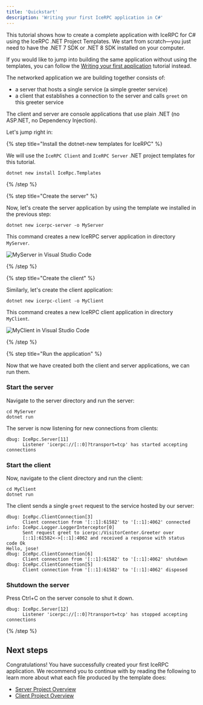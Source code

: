 ```yaml
---
title: 'Quickstart'
description: 'Writing your first IceRPC application in C#'
---
```


This tutorial shows how to create a complete application with IceRPC for C#
using the IceRPC .NET Project Templates. We start from scratch—you just need to
have the .NET 7 SDK or .NET 8 SDK installed on your computer.

If you would like to jump into building the same application without using the
templates, you can follow the [Writing your first application][csharp-tutorial]
tutorial instead.

The networked application we are building together consists of:

- a server that hosts a single service (a simple greeter service)
- a client that establishes a connection to the server and calls `greet` on
  this greeter service

The client and server are console applications that use plain .NET (no ASP.NET,
no Dependency Injection).

Let's jump right in:

{% step title="Install the dotnet-new templates for IceRPC" %}

We will use the `IceRPC Client` and `IceRPC Server` .NET project templates for
this tutorial.

```shell {% showTitle=false %}
dotnet new install IceRpc.Templates
```

{% /step %}

{% step title="Create the server" %}

Now, let's create the server application by using the template we installed in
the previous step:

```shell
dotnet new icerpc-server -o MyServer
```

This command creates a new IceRPC server application in directory `MyServer`.

![MyServer in Visual Studio Code](/images/MyServer.png)

{% /step %}

{% step title="Create the client" %}

Similarly, let's create the client application:

```shell
dotnet new icerpc-client -o MyClient
```

This command creates a new IceRPC client application in directory `MyClient`.

![MyClient in Visual Studio Code](/images/MyClient.png)

{% /step %}

{% step title="Run the application" %}

Now that we have created both the client and server applications, we can run
them.

### Start the server

Navigate to the server directory and run the server:

```shell
cd MyServer
dotnet run
```

The server is now listening for new connections from clients:

```
dbug: IceRpc.Server[11]
      Listener 'icerpc://[::0]?transport=tcp' has started accepting connections
```

### Start the client

Now, navigate to the client directory and run the client:

```shell
cd MyClient
dotnet run
```

The client sends a single `greet` request to the service hosted by our server:

```
dbug: IceRpc.ClientConnection[3]
      Client connection from '[::1]:61582' to '[::1]:4062' connected
info: IceRpc.Logger.LoggerInterceptor[0]
      Sent request greet to icerpc:/VisitorCenter.Greeter over
      [::1]:61582<->[::1]:4062 and received a response with status code Ok
Hello, jose!
dbug: IceRpc.ClientConnection[6]
      Client connection from '[::1]:61582' to '[::1]:4062' shutdown
dbug: IceRpc.ClientConnection[5]
      Client connection from '[::1]:61582' to '[::1]:4062' disposed
```

### Shutdown the server

Press Ctrl+C on the server console to shut it down.

```
dbug: IceRpc.Server[12]
      Listener 'icerpc://[::0]?transport=tcp' has stopped accepting connections
```

{% /step %}

## Next steps

Congratulations! You have successfully created your first IceRPC application.
We recommend you to continue with by reading the following to learn more about
what each file produced by the template does:

- [Server Project Overview][server-overview]
- [Client Project Overview][client-overview]

[nuget-packages]: /getting-started/installation/nuget-packages
[server-overview]: /getting-started/using-icerpc/server-project-overview
[client-overview]: /getting-started/using-icerpc/client-project-overview
[csharp-tutorial]: /getting-started/using-icerpc/tutorial
[dispatch-pipeline]: /icerpc/dispatch/dispatch-pipeline
[service-address]: /icerpc/invocation/service-address
[Slice]: /slice
[IceRpc.Slice]: https://www.nuget.org/packages/IceRpc.Slice
[IceRpc.Slice.Tools]: https://www.nuget.org/packages/IceRpc.Slice.Tools
[IceRpc.Deadline]: https://www.nuget.org/packages/IceRpc.Deadline
[IceRpc.Logger]: https://www.nuget.org/packages/IceRpc.Logger
[Deadline]: csharp:IceRpc.Deadline
[Logger]: csharp:IceRpc.Logger
[Router]: csharp:IceRpc.Router
[Server]: csharp:IceRpc.Server
[NotFound]: csharp:IceRpc.StatusCode#NotFound
